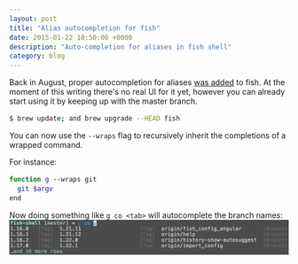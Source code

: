 ```yaml
---
layout: post
title: "Alias autocompletion for fish"
date: 2015-01-22 10:50:00 +0000
description: "Auto-completion for aliases in fish shell"
category: blog
---
```


Back in August, proper autocompletion for aliases [was added](https://github.com/fish-shell/fish-shell/commit/06400b83b188156f31ed92216ec27122d29f88cd) to fish.
At the moment of this writing there's no real UI for it yet,
however you can already start using it by keeping up with the master branch.

~~~ bash
$ brew update; and brew upgrade --HEAD fish
~~~

You can now use the ``--wraps`` flag to
recursively inherit the completions of a wrapped command.

For instance:

~~~ bash
function g --wraps git
  git $argv
end
~~~

Now doing something like ``g co <tab>`` will autocomplete the branch names:
<img src="/assets/images/fish-autocomplete.png" alt="fish alias autocompletion" with=250 />
